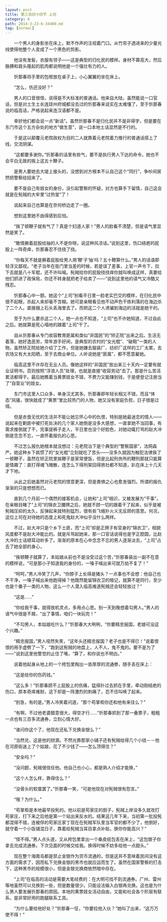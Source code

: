 ```yaml
---
layout: post
title: 第三百四十四节 上司
category: 6
path: 2014-3-23-6-34400.md
tag: [normal]
---
```


　　一个男人的身影坐在床上，默不作声的注视着门口。从竹帘子透进来的少量光线使得他整个人变成了一个黑色的剪影。

　　他没有发髻，衣服有领子——这是典型的归化民的模样。身材不算高大，然后胳膊和肩头隆起的肌肉都说明他是一个强壮有力的人。

　　忻那春将手里的包袱放在桌子上，小心翼翼的坐在床上。

　　“怎么，伤还没好？”

　　男人的口音很怪，说得是不大标准的普通话。他来自大陆，虽然能说一口官话，但是对土生土长连琼州府城都没去过的忻那春来说实在太难懂了，至于忻那春说的临高话，严格说起来连汉语都不是。

　　幸好他们都会说一点“新话”。虽然忻那春不是归化民并不是非得学，但是要在东门市这个五方杂处的地方“做生意”，说一口本地土话显然是不行的。

　　于是这以颠覆元老院政权为目的二人就靠着元老院着力推行的普通话搭上了线，交流阴谋。

　　“这都要多谢你。”忻那春的话里有些气，要不是执行男人下达的命令，她也不会平白无故的挨上这五十鞭子。

　　是男人要她去大堤上接头的，没想到对方根本不认自己这个“同行”，争吵间居然把警察给招来了。

　　要不是自己有妓女的身份，没引起警察的怀疑，对方也算手下留情，自己这会就是在髡贼的大牢里“过热堂”了！

　　说起来自己也算是在奈何桥边走了一圈。

　　想到这里她不由得感到后怕。

　　“挨了顿鞭子就有气了？真是个妇道人家！”男人的脸看不清楚，但是语气里显然是笑了。

　　“敢情撅着屁股给抽的人不是你呀。说这种风凉话。”说到这里，伤口结疤的屁股上一阵奇痒，忻那春忍不住挠了挠。

　　“你每天不就是撅着屁股给男人用‘鞭’子‘抽’吗？五十鞭算什么。”男人的话语即轻浮又鄙视。“老子当年在衙门里当差的时候，若是误了差事，上官一声令下，拉下去就是八十军棍，还不许叫喊。髡贼给你的屁股挠挠痒你就叫唤成这样，真要给他们抓进了政保局，你还不转身就把老子给卖了——”说到这里他的语气又冷酷又残忍。

　　忻那春心中一颤。她这个“上司”别看平日里一脸老实巴交的模样，在归化民中很不起眼，杀起人来却毫不含糊。她可是亲眼看见他不动声色干练利落的在海边杀了二个人。直接捆上石头丢海里去了。而把这二个人诱骗到海边的活就是她干的。

　　至于为什么要杀这二个人，她一点也不知道，“上司”也不许她知道，不过自此之后。她就算是死心塌地的跟着“上司”干了。

　　自从忻那春从专门收容教育匪属和类似“非国民”的“矫正院”出来之后。生活无着落，她好逸恶劳，常年游手好闲，是典型的农村的“女光棍”、“破鞋”一类的人物，虽然矫正院给她介绍了工作，但是她嫌去服装厂、纺织厂这样的工厂太累，去农场又有大太阳晒，至于去商业单位。人听说她是“匪属”，都不愿意雇她。

　　临高这里不许存在无业人员。像她这样的“非国民”放出来三十天内一定要有就业证明书。否则按照“浮浪人员”处理，也就是直接“收容劳动”去了。那是什么苦活累活都得干。最后她瞧着当黄票妓女不错，不费力又能赚到钱，于是便登记注册当了“自营业”的妓女。

　　东门市这里人口众多，单身汉尤其多。忻那春即年轻长相又不错，而且“体态”风骚，很快就成了“黄票”里比较热门的人物，她又没有家庭负担，日子很是过得。

　　但是衣食无忧的生活并不能让她忘怀心中的仇恨，特别是她最迷恋的情人——说起来在剿匪中被打死处决的几个家人她倒是没多大感想，一直拿她不当回事，有需求推倒就了干，完事提裤子走人，平日里也没个好脸色，对她动辄打骂的赵大冲倒是念念不忘，一直怀着报仇的心思。

　　不过怎么报仇她根本就没想过：元老院治下是个典型的“警察国家”，法网森严。她这种乡下疯惯了的“女光棍”立刻就吃了苦头——没多久就因为触犯法律挨了一顿鞭子，虽然在矫正院里挨鞭子是家常便饭，但是比起刑务所的鞭刑那就只能算是情趣了：直打得魂飞魄散，连怎么下得刑架回得旅社都不知道，趴在床上十几天才下地。

　　从此之后她虽然对元老院的恨意更深，但是畏惧之心也愈发强烈。所谓的报仇渐渐的只是想想而已。

　　直到几个月前一个偶然的接客机会，让她和“上司”相识，又被发展为“干事”。在亲眼目睹了“上司”的锦衣卫腰牌之后，她就不顾一切的跟着干了起来，似乎是被髡贼压抑的太久，反弹起来就特别猛烈，很有些飞蛾扑火义无反顾的意思。何况，这位上司在对待她的态度上和死鬼赵大冲似乎没什么两样。

　　不过，赵大冲只是个乡下土匪，而“上司”却是正牌子有官身的“锦衣卫”，相貌风度都不是赵大冲能比的。就是斥骂起她来，那一口官话说得也是字正腔圆，比赵大冲的土话顺耳动听多了。渐渐的原本在心中念念不忘的男人逐渐淡去，“上司”占去了她全部的身心，

　　“挨顿鞭子就算了，本姑娘从前也不是没受过这个苦，”忻那春装出一副不在意的模样说，“可是那小子知道我的身份的，一嗓子喊出来可就万劫不复了！”

　　“呵呵，”男人冷笑了几声，“你脖子上长得是猪头？一点事也不会想：他自己也不干净，一嗓子喊出来他跑得掉？他既然能留锦衣卫的暗记，就算不是同行，至少也是个番子一类的人物。这么一个人潜入临高难道髡贼还会轻轻放过？”

　　“这是……”

　　“你给我干事，就得放机灵点，多用点心思。别一天到晚想着勾男人。”男人的语气中很是不屑，“出了事情，咱们一块玩完！”

　　“不勾男人，本姑娘吃什么？”忻那春大大咧咧，“你要精忠报国，老娘可没这个兴趣。”

　　“精忠报国，”男人哑然失笑，“这年头还精忠报国？老子也是不得已！”说着恨恨的用手虚劈了一下，“跑到这髡贼的地盘上，人不人，鬼不鬼的。要不是为了——”说到这里他警觉的止住了嘴，“算了，和你说也不明白。”

　　说着他起身从地上的一个挎包里掏出一沓厚厚的流通劵，随手丢在床上：

　　“这是给你的伤药钱。”

　　“这么多！”忻那春顾不上屁股上的伤痛，猛得扑过去抓在手里，牵动刚结疤的伤口，原本奇痒难耐，这下却是一阵激烈的刺痛了，忍不住叫唤了起来。

　　“别急，有的是。”男人冷笑着问道，“那个苟掌柜你还和他有来往么？”

　　“有啊，不过他老婆醋意很大，得空才行……”忻那春抓到了那一叠票子，粗粗一点也有三百多流通券，立刻心情大好。

　　“谁问你这个了，他现在还私下兑换金银么？”

　　“当然兑，这是他的财源。不然光靠那家小铺子还有髡贼给得几个小钱－－他在河原街迷上了个姑娘，花了不少钱了——怎么顶得住？”

　　“安全吗？”

　　“没问题，髡贼很信任他。他自己也小心，都是熟人介绍才能换，”

　　“这个人怎么样，靠得住么？”

　　“没骨头的软蛋罢了。”忻那春一笑，“可是他现在对髡贼很有怨言。”

　　“哦？为什么。”

　　“苟掌柜是本地最早投髡的。他以前是苟家庄的厨子，髡贼上岸没多久就攻打苟家庄，打下来之后他是第一个站出来反水的。结果这几年下来，当初第一批投髡都混得不错，连被俘的苟家庄家丁现在在髡贼军队里当军官的都不少了，他倒好，就守着一个小饭铺混日子，靠着给髡贼当耳目拿点补贴，换你你能高兴？”

　　“怪不得。”男人点头道，又从挎包里拿出一个桑皮纸包丢在床上，“这包银子你拿去兑成流通券。下次见面的时候交给我。换得时候不妨多给他一点甜头。”

　　现在整个海南岛都是禁止金银作为货币流通的，但是这并不意味着民间没有这方面的需求了，因而私下兑换金银的黑市也就应运而生了。虽然在国家警察的打击下，这种黑市的规模很小，但是金银兑换商依然暗中存在。

　　“上司”在临高的活动是需要大笔经费的：在大明可找不到流通券。广州、雷州等地虽然可以兑换到一些，但是数量很少。只能设法输入白银再兑换。这也是为什么男人要发展忻那春的原因。本地的黄票妓女活动自由，又能和社会各个阶层有联系，是非常好用的跑腿联系工具。

　　“为什么要给他好处？”忻那春一怔，“你要拉他入伙？”她叫了出来，“这万万使不得！”
